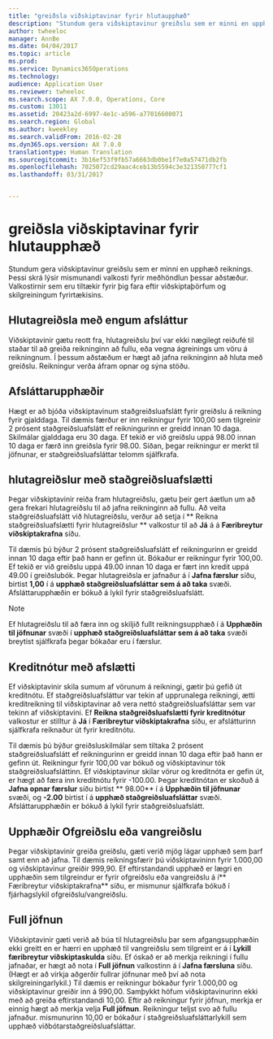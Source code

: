 ```yaml
---
title: "greiðsla viðskiptavinar fyrir hlutaupphæð"
description: "Stundum gera viðskiptavinur greiðslu sem er minni en upphæð reiknings. Þessi skrá lýsir mismunandi valkosti fyrir meðhöndlun þessar aðstæður. Valkostirnir sem eru tiltækir fyrir þig fara eftir viðskiptaþörfum og skilgreiningum fyrirtækisins."
author: twheeloc
manager: AnnBe
ms.date: 04/04/2017
ms.topic: article
ms.prod: 
ms.service: Dynamics365Operations
ms.technology: 
audience: Application User
ms.reviewer: twheeloc
ms.search.scope: AX 7.0.0, Operations, Core
ms.custom: 13011
ms.assetid: 20423a2d-6997-4e1c-a596-a77016600071
ms.search.region: Global
ms.author: kweekley
ms.search.validFrom: 2016-02-28
ms.dyn365.ops.version: AX 7.0.0
translationtype: Human Translation
ms.sourcegitcommit: 3b16ef53f9fb57a6663db0be1f7e0a57471db2fb
ms.openlocfilehash: 7025072cd29aac4ceb13b5594c3e321350777cf1
ms.lasthandoff: 03/31/2017


---
```


# <a name="customer-payments-for-a-partial-amount"></a>greiðsla viðskiptavinar fyrir hlutaupphæð

Stundum gera viðskiptavinur greiðslu sem er minni en upphæð reiknings. Þessi skrá lýsir mismunandi valkosti fyrir meðhöndlun þessar aðstæður. Valkostirnir sem eru tiltækir fyrir þig fara eftir viðskiptaþörfum og skilgreiningum fyrirtækisins.

<a name="partial-payment-with-no-discount"></a>Hlutagreiðsla með engum afsláttur
--------------------------------

Viðskiptavinir gætu reott fra, hlutagreiðslu því var ekki nægilegt reiðufé til staðar til að greiða reikninginn að fullu, eða vegna ágreinings um vöru á reikningnum. Í þessum aðstæðum er hægt að jafna reikninginn að hluta með greiðslu. Reikningur verða áfram opnar og sýna stöðu.

## <a name="discount-amounts"></a>Afsláttarupphæðir
Hægt er að bjóða viðskiptavinum staðgreiðsluafslátt fyrir greiðslu á reikning fyrir gjalddaga. Til dæmis færður er inn reikningur fyrir 100,00 sem tilgreinir 2 prósent staðgreiðsluafslátt ef reikningurinn er greidd innan 10 daga. Skilmálar gjalddaga eru 30 daga. Ef tekið er við greiðslu uppá 98.00 innan 10 daga er færð inn greiðsla fyrir 98.00. Síðan, þegar reikningur er merkt til jöfnunar, er  staðgreiðsluafsláttar telomm sjálfkrafa.

## <a name="partial-payments-with-cash-discounts"></a>hlutagreiðslur með staðgreiðsluafslætti
Þegar viðskiptavinir reiða fram hlutagreiðslu, gætu þeir gert áætlun um að gera frekari hlutagreiðslu til að jafna reikninginn að fullu. Að veita staðgreiðsluafslátt við hlutagreiðslu, verður að setja í ** Reikna staðgreiðsluafslætti fyrir hlutagreiðslur ** valkostur til að **Já** á á **Færibreytur viðskiptakrafna** síðu. 

Til dæmis þú býður 2 prósent staðgreiðsluafslátt ef reikningurinn er greidd innan 10 daga eftir það hann er gefinn út. Bókaður er reikningur fyrir 100,00. Ef tekið er við greiðslu uppá 49.00 innan 10 daga er fært inn kredit uppá 49.00 í greiðslubók. Þegar hlutagreiðsla er jafnaður á í **Jafna færslur** síðu, birtist **1,00** í á **upphæð staðgreiðsluafsláttar sem á að taka** svæði. Afsláttarupphæðin er bókuð á lykil fyrir staðgreiðsluafslátt. 

> [!NOTE] 
> Ef hlutagreiðslu til að færa inn og skiljið fullt reikningsupphæð í á **Upphæðin til jöfnunar** svæði í **upphæð staðgreiðsluafsláttar sem á að taka** svæði breytist sjálfkrafa þegar bókaðar eru í færslur.

## <a name="credit-notes-with-discounts"></a>Kreditnótur með afslætti
Ef viðskiptavinir skila sumum af vörunum á reikningi, gætir þú gefið út kreditnótu. Ef staðgreiðsluafsláttur var tekin af upprunalega reikningi, ætti kreditreikning til viðskiptavinar að vera nettó staðgreiðsluafsláttar sem var tekinn af viðskiptavini. Ef **Reikna staðgreiðsluafslætti fyrir kreditnótur** valkostur er stilltur á **Já** í **Færibreytur viðskiptakrafna** síðu, er afslátturinn sjálfkrafa reiknaður út fyrir kreditnótu. 

Til dæmis þú býður greiðsluskilmálar sem tiltaka 2 prósent staðgreiðsluafslátt ef reikningurinn er greidd innan 10 daga eftir það hann er gefinn út. Reikningur fyrir 100,00 var bókuð og viðskiptavinur tók staðgreiðsluafsláttinn. Ef viðskiptavinur skilar vörur og kreditnóta er gefin út, er hægt að færa inn kreditnótu fyrir -100.00. Þegar kreditnótan er skoðuð á **Jafna opnar færslur** síðu birtist ** 98.00** í á **Upphæðin til jöfnunar** svæði, og **-2.00** birtist í á **upphæð staðgreiðsluafsláttar** svæði. Afsláttarupphæðin er bókuð á lykil fyrir staðgreiðsluafslátt.

## <a name="overpaymentunderpayment-amounts"></a>Upphæðir Ofgreiðslu eða vangreiðslu
Þegar viðskiptavinir greiða greiðslu, gæti verið mjög lágar upphæð sem þarf samt enn að jafna. Til dæmis reikningsfærir þú viðskiptavininn fyrir 1.000,00 og viðskiptavinur greiðir 999,90. Ef eftirstandandi upphæð er lægri en upphæðin sem tilgreindur er fyrir ofgreiðslu eða vangreiðslu á í** Færibreytur viðskiptakrafna** síðu, er mismunur sjálfkrafa bókuð í fjárhagslykil ofgreiðslu/vangreiðslu.

## <a name="full-settlement"></a>Full jöfnun
Viðskiptavinir gæti verið að búa til hlutagreiðslu þar sem afgangsupphæðin ekki greitt en er hærri en upphæð til vangreiðslu sem tilgreint er á í **Lykill færibreytur viðskiptaskulda** síðu. Ef óskað er að merkja reikningi í fullu jafnaðar, er hægt að nota í **Full jöfnun** valkostinn á í **Jafna færsluna** síðu. (Hægt er að virkja aðgerðir fullrar jöfnunar með því að nota skilgreiningarlykil.) Til dæmis er reikningur bókaður fyrir 1.000,00 og viðskiptavinur greiðir inn á 990,00. Samþykkt höfum viðskiptavinurinn ekki með að greiða eftirstandandi 10,00. Eftir að reikningur fyrir jöfnun, merkja er einnig hægt að merkja velja **Full jöfnun**. Reikningur teljst svo að fullu jafnaður. mismunurinn 10,00 er bókaður í staðgreiðsluafsláttarlykill sem upphæð viðbótarstaðgreiðsluafsláttar.


